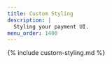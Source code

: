 ```yaml
---
title: Custom Styling
description: |
  Styling your payment UI.
menu_order: 1400
---
```


{% include custom-styling.md %}
